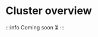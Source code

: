 ﻿---
sidebar_position: 3
description: The cluster overview shows your current state and resources for your cluster.
---

# Cluster overview

:::info
Coming soon ⏳
:::
